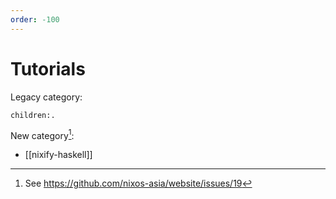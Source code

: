 ```yaml
---
order: -100
---
```


# Tutorials

Legacy category:

```query
children:.
```

New category[^c]:

- [[nixify-haskell]]

[^c]: See https://github.com/nixos-asia/website/issues/19
